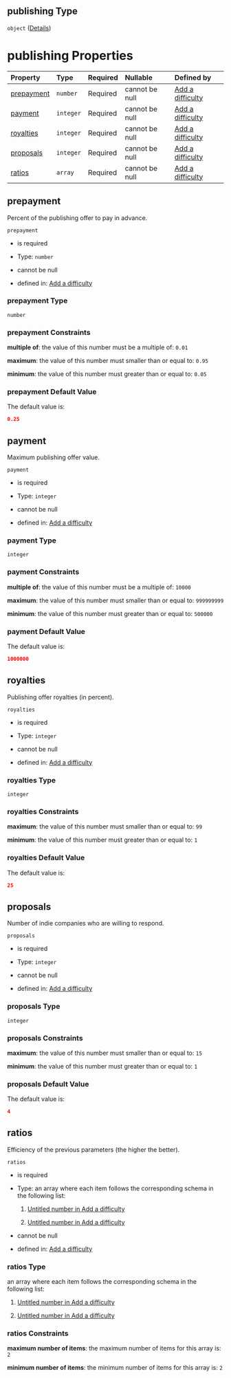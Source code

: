 ## publishing Type

`object` ([Details](add-difficulty-properties-publishing.md))

# publishing Properties

| Property                  | Type      | Required | Nullable       | Defined by                                                                                                                                           |
| :------------------------ | :-------- | :------- | :------------- | :--------------------------------------------------------------------------------------------------------------------------------------------------- |
| [prepayment](#prepayment) | `number`  | Required | cannot be null | [Add a difficulty](add-difficulty-properties-publishing-properties-prepayment.md "add-difficulty.json#/properties/publishing/properties/prepayment") |
| [payment](#payment)       | `integer` | Required | cannot be null | [Add a difficulty](add-difficulty-properties-publishing-properties-payment.md "add-difficulty.json#/properties/publishing/properties/payment")       |
| [royalties](#royalties)   | `integer` | Required | cannot be null | [Add a difficulty](add-difficulty-properties-publishing-properties-royalties.md "add-difficulty.json#/properties/publishing/properties/royalties")   |
| [proposals](#proposals)   | `integer` | Required | cannot be null | [Add a difficulty](add-difficulty-properties-publishing-properties-proposals.md "add-difficulty.json#/properties/publishing/properties/proposals")   |
| [ratios](#ratios)         | `array`   | Required | cannot be null | [Add a difficulty](add-difficulty-properties-publishing-properties-ratios.md "add-difficulty.json#/properties/publishing/properties/ratios")         |

## prepayment

Percent of the publishing offer to pay in advance.

`prepayment`

*   is required

*   Type: `number`

*   cannot be null

*   defined in: [Add a difficulty](add-difficulty-properties-publishing-properties-prepayment.md "add-difficulty.json#/properties/publishing/properties/prepayment")

### prepayment Type

`number`

### prepayment Constraints

**multiple of**: the value of this number must be a multiple of: `0.01`

**maximum**: the value of this number must smaller than or equal to: `0.95`

**minimum**: the value of this number must greater than or equal to: `0.05`

### prepayment Default Value

The default value is:

```json
0.25
```

## payment

Maximum publishing offer value.

`payment`

*   is required

*   Type: `integer`

*   cannot be null

*   defined in: [Add a difficulty](add-difficulty-properties-publishing-properties-payment.md "add-difficulty.json#/properties/publishing/properties/payment")

### payment Type

`integer`

### payment Constraints

**multiple of**: the value of this number must be a multiple of: `10000`

**maximum**: the value of this number must smaller than or equal to: `999999999`

**minimum**: the value of this number must greater than or equal to: `500000`

### payment Default Value

The default value is:

```json
1000000
```

## royalties

Publishing offer royalties (in percent).

`royalties`

*   is required

*   Type: `integer`

*   cannot be null

*   defined in: [Add a difficulty](add-difficulty-properties-publishing-properties-royalties.md "add-difficulty.json#/properties/publishing/properties/royalties")

### royalties Type

`integer`

### royalties Constraints

**maximum**: the value of this number must smaller than or equal to: `99`

**minimum**: the value of this number must greater than or equal to: `1`

### royalties Default Value

The default value is:

```json
25
```

## proposals

Number of indie companies who are willing to respond.

`proposals`

*   is required

*   Type: `integer`

*   cannot be null

*   defined in: [Add a difficulty](add-difficulty-properties-publishing-properties-proposals.md "add-difficulty.json#/properties/publishing/properties/proposals")

### proposals Type

`integer`

### proposals Constraints

**maximum**: the value of this number must smaller than or equal to: `15`

**minimum**: the value of this number must greater than or equal to: `1`

### proposals Default Value

The default value is:

```json
4
```

## ratios

Efficiency of the previous parameters (the higher the better).

`ratios`

*   is required

*   Type: an array where each item follows the corresponding schema in the following list:

    1.  [Untitled number in Add a difficulty](add-difficulty-properties-publishing-properties-ratios-items-0.md "check type definition")

    2.  [Untitled number in Add a difficulty](add-difficulty-properties-publishing-properties-ratios-items-1.md "check type definition")

*   cannot be null

*   defined in: [Add a difficulty](add-difficulty-properties-publishing-properties-ratios.md "add-difficulty.json#/properties/publishing/properties/ratios")

### ratios Type

an array where each item follows the corresponding schema in the following list:

1.  [Untitled number in Add a difficulty](add-difficulty-properties-publishing-properties-ratios-items-0.md "check type definition")

2.  [Untitled number in Add a difficulty](add-difficulty-properties-publishing-properties-ratios-items-1.md "check type definition")

### ratios Constraints

**maximum number of items**: the maximum number of items for this array is: `2`

**minimum number of items**: the minimum number of items for this array is: `2`
